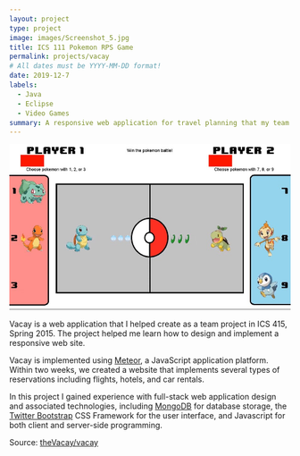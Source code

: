 ```yaml
---
layout: project
type: project
image: images/Screenshot_5.jpg
title: ICS 111 Pokemon RPS Game
permalink: projects/vacay
# All dates must be YYYY-MM-DD format!
date: 2019-12-7
labels:
  - Java
  - Eclipse
  - Video Games
summary: A responsive web application for travel planning that my team developed in ICS 415.
---
```


<img class="ui medium right floated rounded image" src="../images/Screenshot_7.jpg">

Vacay is a web application that I helped create as a team project in ICS 415, Spring 2015. The project helped me learn how to design and implement a responsive web site.

Vacay is implemented using [Meteor](http://meteor.com), a JavaScript application platform. Within two weeks, we created a website that implements several types of reservations including flights, hotels, and car rentals.

In this project I gained experience with full-stack web application design and associated technologies, including [MongoDB](http://mongodb.com) for database storage, the [Twitter Bootstrap](http://getbootstrap.com/) CSS Framework for the user interface, and Javascript for both client and server-side programming. 
 
Source: <a href="https://github.com/theVacay/vacay"><i class="large github icon"></i>theVacay/vacay</a>
